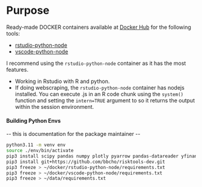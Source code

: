 # Purpose

Ready-made DOCKER containers available at [Docker Hub](https://hub.docker.com/repositories/risktoollib) for the following tools:

+ [rstudio-python-node](https://hub.docker.com/repository/docker/risktoollib/rstudio-python-node/general)
+ [vscode-python-node](https://hub.docker.com/repository/docker/risktoollib/vscode-python-node/general)

I recommend using the `rstudio-python-node` container as it has the most features.

+ Working in Rstudio with R and python.
+ If doing webscraping, the `rstudio-python-node` container has nodejs installed. You can execute .js in an R code chunk using the `system()` function and setting the `intern=TRUE` argument to so it returns the output within the session environment.

#### Building Python Envs

-- this is documentation for the package maintainer --

``` bash
python3.11 -m venv env
source ./env/bin/activate
pip3 install scipy pandas numpy plotly pyarrow pandas-datareader yfinance kaleido plotnine streamlit manim
pip3 install git+https://github.com/bbcho/risktools-dev.git
pip3 freeze > ~/docker/rstudio-python-node/requirements.txt
pip3 freeze > ~/docker/vscode-python-node/requirements.txt
pip3 freeze > ~/data/requirements.txt
```
